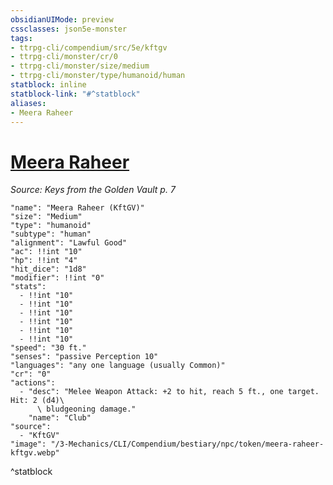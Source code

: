 ```yaml
---
obsidianUIMode: preview
cssclasses: json5e-monster
tags:
- ttrpg-cli/compendium/src/5e/kftgv
- ttrpg-cli/monster/cr/0
- ttrpg-cli/monster/size/medium
- ttrpg-cli/monster/type/humanoid/human
statblock: inline
statblock-link: "#^statblock"
aliases:
- Meera Raheer
---
```

# [Meera Raheer](3-Mechanics\CLI\Compendium\bestiary\npc/meera-raheer-kftgv.md)
*Source: Keys from the Golden Vault p. 7*  

```statblock
"name": "Meera Raheer (KftGV)"
"size": "Medium"
"type": "humanoid"
"subtype": "human"
"alignment": "Lawful Good"
"ac": !!int "10"
"hp": !!int "4"
"hit_dice": "1d8"
"modifier": !!int "0"
"stats":
  - !!int "10"
  - !!int "10"
  - !!int "10"
  - !!int "10"
  - !!int "10"
  - !!int "10"
"speed": "30 ft."
"senses": "passive Perception 10"
"languages": "any one language (usually Common)"
"cr": "0"
"actions":
  - "desc": "Melee Weapon Attack: +2 to hit, reach 5 ft., one target. Hit: 2 (d4)\
      \ bludgeoning damage."
    "name": "Club"
"source":
  - "KftGV"
"image": "/3-Mechanics/CLI/Compendium/bestiary/npc/token/meera-raheer-kftgv.webp"
```
^statblock